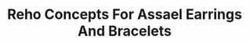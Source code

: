---
title: Reho Concepts For Assael Earrings And Bracelets
description: |
  Reho Concept for Assael Hoop Diamond earrings and bracelets. These luxurious and flexible chains feel like silk against the skin. Set with Pave Black and White Diamonds, each piece is engineered to capture light from every direction.
specs: |
  HOOP EARRINGS: 3.84 carats of Black and White Pave Diamonds, set in 18K White Gold.

  BRACELETS: The top bracelet is set with 6.47 carats of Black Diamonds and 5.53 carats of White Pave Diamonds. The bottom bracelet is comprised of 17.05 carats of Black Diamond and 4.51 carats of White Diamonds. Both are in 18K White Gold.
images:
  - image_path: /uploads/reho-concepts-for-assael-earrings-and-bracelets.jpg
_category:
order: 4
tags:
  - bracelets
  - earrings
---